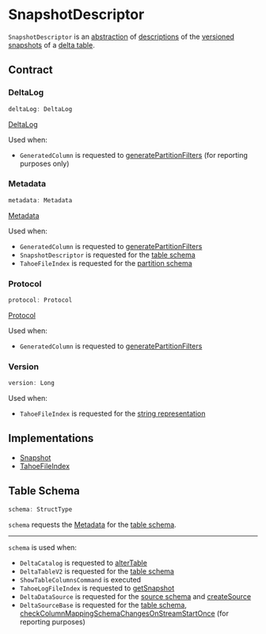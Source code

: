 # SnapshotDescriptor

`SnapshotDescriptor` is an [abstraction](#contract) of [descriptions](#implementations) of the [versioned snapshots](#version) of a [delta table](#deltaLog).

## Contract

### <span id="deltaLog"> DeltaLog

```scala
deltaLog: DeltaLog
```

[DeltaLog](DeltaLog.md)

Used when:

* `GeneratedColumn` is requested to [generatePartitionFilters](generated-columns/GeneratedColumn.md#generatePartitionFilters) (for reporting purposes only)

### <span id="metadata"> Metadata

```scala
metadata: Metadata
```

[Metadata](Metadata.md)

Used when:

* `GeneratedColumn` is requested to [generatePartitionFilters](generated-columns/GeneratedColumn.md#generatePartitionFilters)
* `SnapshotDescriptor` is requested for the [table schema](#schema)
* `TahoeFileIndex` is requested for the [partition schema](TahoeFileIndex.md#partitionSchema)

### <span id="protocol"> Protocol

```scala
protocol: Protocol
```

[Protocol](Protocol.md)

Used when:

* `GeneratedColumn` is requested to [generatePartitionFilters](generated-columns/GeneratedColumn.md#generatePartitionFilters)

### <span id="version"> Version

```scala
version: Long
```

Used when:

* `TahoeFileIndex` is requested for the [string representation](TahoeFileIndex.md#toString)

## Implementations

* [Snapshot](Snapshot.md)
* [TahoeFileIndex](TahoeFileIndex.md)

## <span id="schema"> Table Schema

```scala
schema: StructType
```

`schema` requests the [Metadata](#metadata) for the [table schema](Metadata.md#schema).

---

`schema` is used when:

* `DeltaCatalog` is requested to [alterTable](DeltaCatalog.md#alterTable)
* `DeltaTableV2` is requested for the [table schema](DeltaTableV2.md#tableSchema)
* `ShowTableColumnsCommand` is executed
* `TahoeLogFileIndex` is requested to [getSnapshot](TahoeLogFileIndex.md#getSnapshot)
* `DeltaDataSource` is requested for the [source schema](DeltaDataSource.md#sourceSchema) and [createSource](DeltaDataSource.md#createSource)
* `DeltaSourceBase` is requested for the [table schema](DeltaSourceBase.md#schema), [checkColumnMappingSchemaChangesOnStreamStartOnce](DeltaSourceBase.md#checkColumnMappingSchemaChangesOnStreamStartOnce) (for reporting purposes)

